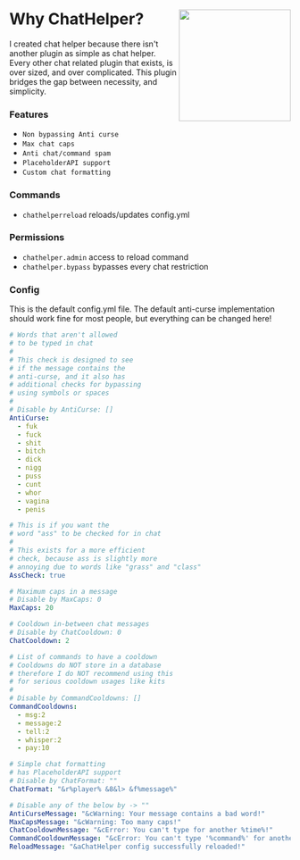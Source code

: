 # Why ChatHelper? <img align="right" src="https://user-images.githubusercontent.com/70197204/156930187-d81b3ac1-7ed0-4119-931b-f41e1f92fc5c.png" height="200" width="200">
I created chat helper because there isn't another plugin as simple as chat helper. Every other
chat related plugin that exists, is over sized, and over complicated. This plugin bridges
the gap between necessity, and simplicity.

### Features
- `Non bypassing Anti curse`
- `Max chat caps`
- `Anti chat/command spam`
- `PlaceholderAPI support`
- `Custom chat formatting`

### Commands
- `chathelperreload` reloads/updates config.yml

### Permissions
- `chathelper.admin` access to reload command
- `chathelper.bypass` bypasses every chat restriction

### Config
This is the default config.yml file. The default anti-curse implementation should work fine
for most people, but everything can be changed here!

```yaml
# Words that aren't allowed
# to be typed in chat
#
# This check is designed to see
# if the message contains the
# anti-curse, and it also has
# additional checks for bypassing
# using symbols or spaces
#
# Disable by AntiCurse: []
AntiCurse:
  - fuk
  - fuck
  - shit
  - bitch
  - dick
  - nigg
  - puss
  - cunt
  - whor
  - vagina
  - penis

# This is if you want the
# word "ass" to be checked for in chat
#
# This exists for a more efficient
# check, because ass is slightly more
# annoying due to words like "grass" and "class"
AssCheck: true

# Maximum caps in a message
# Disable by MaxCaps: 0
MaxCaps: 20

# Cooldown in-between chat messages
# Disable by ChatCooldown: 0
ChatCooldown: 2

# List of commands to have a cooldown
# Cooldowns do NOT store in a database
# therefore I do NOT recommend using this
# for serious cooldown usages like kits
#
# Disable by CommandCooldowns: []
CommandCooldowns:
  - msg:2
  - message:2
  - tell:2
  - whisper:2
  - pay:10

# Simple chat formatting
# has PlaceholderAPI support
# Disable by ChatFormat: ""
ChatFormat: "&r%player% &8&l> &f%message%"

# Disable any of the below by -> ""
AntiCurseMessage: "&cWarning: Your message contains a bad word!"
MaxCapsMessage: "&cWarning: Too many caps!"
ChatCooldownMessage: "&cError: You can't type for another %time%!"
CommandCooldownMessage: "&cError: You can't type '%command%' for another %time%!"
ReloadMessage: "&aChatHelper config successfully reloaded!"
```
